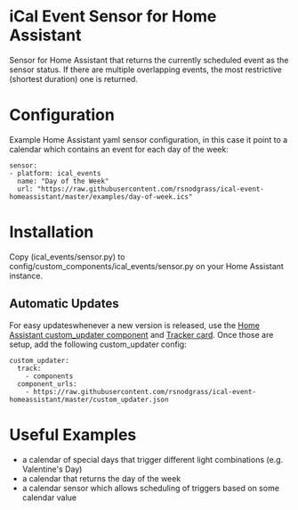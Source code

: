 # iCal Event Sensor for Home Assistant

Sensor for Home Assistant that returns the currently scheduled event as the sensor status. If there
are multiple overlapping events, the most restrictive (shortest duration) one is returned.

# Configuration

Example Home Assistant yaml sensor configuration, in this case it point to a calendar which contains
an event for each day of the week:

```
sensor:
- platform: ical_events
  name: "Day of the Week"
  url: "https://raw.githubusercontent.com/rsnodgrass/ical-event-homeassistant/master/examples/day-of-week.ics"
```

# Installation

Copy (ical_events/sensor.py) to config/custom_components/ical_events/sensor.py on your Home Assistant instance.

## Automatic Updates

For easy updateswhenever a new version is released, use the [Home Assistant custom_updater component](https://github.com/custom-components/custom_updater/wiki/Installation) and [Tracker card](https://github.com/custom-cards/tracker-card). Once those are setup, add the following custom_updater config:

``` 
custom_updater:
  track:
    - components
  component_urls:
    - https://raw.githubusercontent.com/rsnodgrass/ical-event-homeassistant/master/custom_updater.json
```

# Useful Examples

* a calendar of special days that trigger different light combinations (e.g. Valentine's Day)
* a calendar that returns the day of the week
* a calendar sensor which allows scheduling of triggers based on some calendar value



